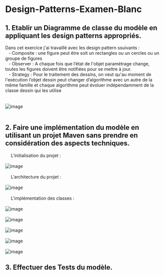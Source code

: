 # Design-Patterns-Examen-Blanc
## 1.	Etablir un Diagramme de classe du modèle en appliquant les design patterns appropriés.<br>
Dans cet exercice j'ai travaillé avec les design pattern ssuivants :<br>
&ensp; - Composite : une figure peut être soit un rectangles ou un cercles ou un groupe de figures <br>
&ensp; - Observer : A chaque fois que l’état de l'objet paramètrage change, toutes les figures doivent être notifiées pour se mettre à jour. <br>
&ensp; - Strategy : Pour le traitement des dessins, on veut qu'au moment de l'exécution l’objet dessin peut changer d’algorithme avec un autre de la même famille et chaque algorithme peut évoluer indépendamment de la classe dessin qui les utilise <br><br><br>
![image](https://user-images.githubusercontent.com/63150702/198565486-31e50638-c26d-49b2-bab7-03379594fbfa.png)
<br><br>
## 2. Faire une implémentation du modèle en utilisant un projet Maven sans prendre en considération des aspects techniques.

&ensp;&ensp;&nbsp;L’initialisation du projet : <br><br>
![image](https://user-images.githubusercontent.com/63150702/198566163-a853ff89-19f2-4a34-a9fd-79ffa4610f9c.png)
<br><br>&ensp;&ensp;&nbsp;L’architecture du projet : <br><br>
![image](https://user-images.githubusercontent.com/63150702/198566197-6ba5443d-2a82-4ae2-bd25-870b991b9fe2.png)
<br><br>&ensp;&ensp;&nbsp;L'implémentation des classes : 
<br><br>
![image](https://user-images.githubusercontent.com/63150702/198574428-0064f8ae-1efc-4c8d-90e8-6ce8729cd021.png)
<br><br>
![image](https://user-images.githubusercontent.com/63150702/198574540-c042417a-1060-4ffc-af05-acdc90e2aaff.png)
<br><br>
![image](https://user-images.githubusercontent.com/63150702/198574832-cf1ca727-d0bb-40f0-bbf5-cf4509a250f9.png)
<br><br>
![image](https://user-images.githubusercontent.com/63150702/198574972-ddda7335-ff06-448e-99bb-e390650f1cab.png)
<br><br>
![image](https://user-images.githubusercontent.com/63150702/198575567-914471f6-87b9-4e3f-a354-ec88f3d86100.png)


## 3. Effectuer des Tests du modèle.
